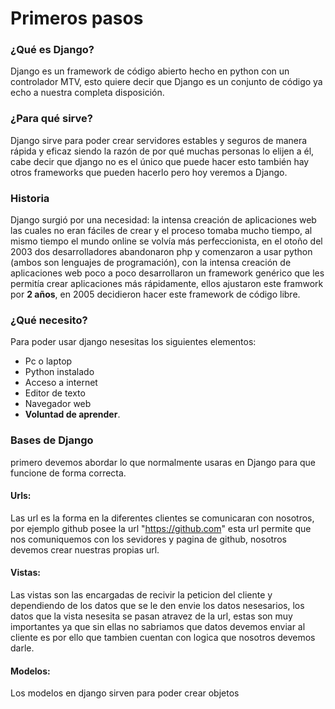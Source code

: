 # Primeros pasos

### ¿Qué es Django?
Django es un framework de código abierto hecho en python con un controlador MTV, esto quiere decir que Django es un conjunto de código ya echo a nuestra completa disposición.

### ¿Para qué sirve?
Django sirve para poder crear servidores estables y seguros de manera rápida y eficaz siendo la razón de por qué muchas personas lo elijen a él, cabe decir que django no es el único que puede hacer esto también hay otros frameworks que pueden hacerlo pero hoy veremos a Django.

### Historia
Django surgió por una necesidad: la intensa creación de aplicaciones web las cuales no eran fáciles de crear y el proceso tomaba mucho tiempo, al mismo tiempo el mundo online se volvía más perfeccionista, en el otoño del 2003 dos desarrolladores abandonaron php y comenzaron a usar python (ambos son lenguajes de programación), con la intensa creación de aplicaciones web poco a poco desarrollaron un framework genérico que les permitía crear aplicaciones más rápidamente, ellos ajustaron este framwork por **2 años**, en 2005 decidieron hacer este framework de código libre.

### ¿Qué necesito?
Para poder usar django nesesitas los siguientes elementos:
* Pc o laptop
* Python instalado
* Acceso a internet 
* Editor de texto
* Navegador web
* **Voluntad de aprender**. 

### Bases de Django
primero devemos abordar lo que normalmente usaras en Django para que funcione de forma correcta.

#### Urls:
Las url es la forma en la diferentes clientes se comunicaran con nosotros, por ejemplo github posee la url "https://github.com" esta url permite que nos comuniquemos con los sevidores y pagina de github, nosotros devemos crear nuestras propias url.

#### Vistas:
Las vistas son las encargadas de recivir la peticion del cliente y dependiendo de los datos que se le den envie los datos nesesarios, los datos que la vista nesesita se pasan atravez de la url, estas son muy importantes ya que sin ellas no sabriamos que datos devemos enviar al cliente es por ello que tambien cuentan con logica que nosotros devemos darle.

#### Modelos:
Los modelos en django sirven para poder crear objetos 